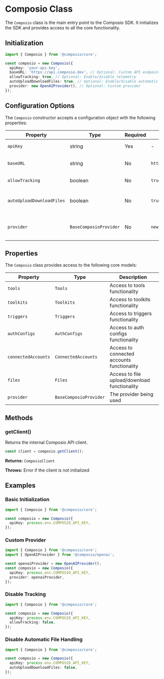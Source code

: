 # Composio Class

The `Composio` class is the main entry point to the Composio SDK. It initializes the SDK and provides access to all the core functionality.

## Initialization

```typescript
import { Composio } from '@composio/core';

const composio = new Composio({
  apiKey: 'your-api-key',
  baseURL: 'https://api.composio.dev', // Optional: Custom API endpoint
  allowTracking: true, // Optional: Enable/disable telemetry
  autoUploadDownloadFiles: true, // Optional: Enable/disable automatic file handling
  provider: new OpenAIProvider(), // Optional: Custom provider
});
```

## Configuration Options

The `Composio` constructor accepts a configuration object with the following properties:

| Property                 | Type                     | Required | Default                    | Description                                    |
| ----------------------- | ------------------------ | -------- | -------------------------- | ---------------------------------------------- |
| `apiKey`                | string                   | Yes      | -                          | Your Composio API key                          |
| `baseURL`               | string                   | No       | `https://api.composio.dev` | The base URL for the Composio API              |
| `allowTracking`         | boolean                  | No       | `true`                     | Whether to allow analytics/tracking            |
| `autoUploadDownloadFiles`| boolean                 | No       | `true`                     | Whether to automatically handle file operations |
| `provider`              | `BaseComposioProvider`   | No       | `new OpenAIProvider()`     | The provider to use for this Composio instance |

## Properties

The `Composio` class provides access to the following core models:

| Property            | Type                   | Description                                |
| ------------------- | ---------------------- | ------------------------------------------ |
| `tools`             | `Tools`                | Access to tools functionality              |
| `toolkits`          | `Toolkits`             | Access to toolkits functionality           |
| `triggers`          | `Triggers`             | Access to triggers functionality           |
| `authConfigs`       | `AuthConfigs`          | Access to auth configs functionality       |
| `connectedAccounts` | `ConnectedAccounts`    | Access to connected accounts functionality |
| `files`             | `Files`                | Access to file upload/download functionality|
| `provider`          | `BaseComposioProvider` | The provider being used                    |


## Methods

### getClient()

Returns the internal Composio API client.

```typescript
const client = composio.getClient();
```

**Returns:** `ComposioClient`

**Throws:** Error if the client is not initialized

## Examples

### Basic Initialization

```typescript
import { Composio } from '@composio/core';

const composio = new Composio({
  apiKey: process.env.COMPOSIO_API_KEY,
});
```

### Custom Provider

```typescript
import { Composio } from '@composio/core';
import { OpenAIProvider } from '@composio/openai';

const openaiProvider = new OpenAIProvider();
const composio = new Composio({
  apiKey: process.env.COMPOSIO_API_KEY,
  provider: openaiProvider,
});
```

### Disable Tracking

```typescript
import { Composio } from '@composio/core';

const composio = new Composio({
  apiKey: process.env.COMPOSIO_API_KEY,
  allowTracking: false,
});
```

### Disable Automatic File Handling

```typescript
import { Composio } from '@composio/core';

const composio = new Composio({
  apiKey: process.env.COMPOSIO_API_KEY,
  autoUploadDownloadFiles: false,
});
```
